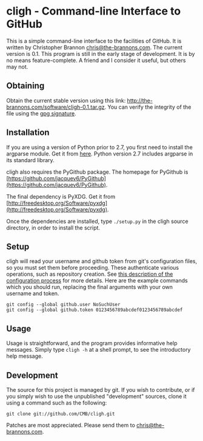 # cligh - Command-line Interface to GitHub

This is a simple command-line interface to the facilities of GitHub.
It is written by Christopher Brannon <chris@the-brannons.com>.
The current version is 0.1.
This program is still in the early stage of development.
It is by no means feature-complete.
A friend and I consider it useful, but others may not.

## Obtaining

Obtain the current stable version using this link:
<http://the-brannons.com/software/cligh-0.1.tar.gz>.
You can verify the integrity of the file using the
[gpg signature](http://the-brannons.com/software/cligh-0.1.tar.gz.sig).

## Installation

If you are using a version of Python prior to 2.7, you first need to
install the argparse module.
Get it from [here](http://argparse.googlecode.com/).
Python version 2.7 includes argparse in its standard library.

cligh also requires the PyGithub package.
The homepage for PyGithub is [https://github.com/jacquev6/PyGithub](https://github.com/jacquev6/PyGithub).

The final dependency is PyXDG.
Get it from [http://freedesktop.org/Software/pyxdg](http://freedesktop.org/Software/pyxdg).

Once the dependencies are installed,
 type `./setup.py` in the cligh source directory, in order to install
the script.

## Setup

cligh will read your username and github token from git's configuration files,
so you must set them before proceeding.
These authenticate various operations, such as repository creation.
See [this description of the configuration process](http://help.github.com/git-email-settings)
for more details.
Here are the example commands which you should run, replacing the final
arguments with your own username and token.

    git config --global github.user NoSuchUser
    git config --global github.token 0123456789abcdef0123456789abcdef

## Usage

Usage is straightforward, and the program provides informative help
messages.  Simply type `cligh -h` at a shell prompt,
to see the introductory help message.

## Development

The source for this project is managed by git.  If you wish to contribute,
or if you simply wish to use the unpublished "development" sources, clone
it using a command such as the following:

    git clone git://github.com/CMB/cligh.git

Patches are most appreciated.  Please send them to [chris@the-brannons.com](mailto:chris@the-brannons.com).
